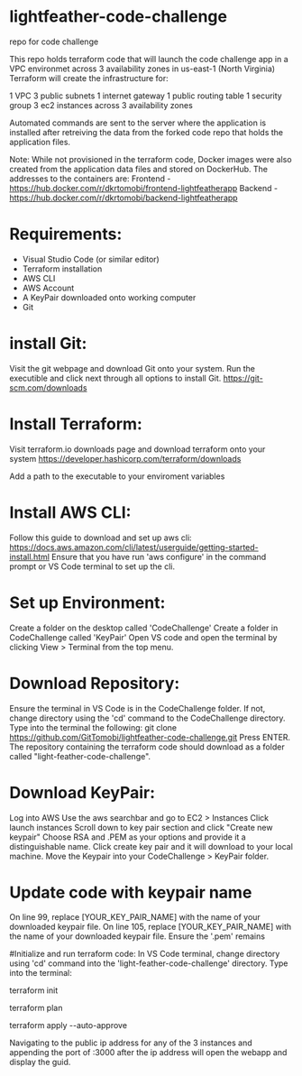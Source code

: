 # lightfeather-code-challenge
repo for code challenge

This repo holds terraform code that will launch the code challenge app in a VPC environmet across 3 availability zones in us-east-1 (North Virginia) 
Terraform will create the infrastructure for:

1 VPC
3 public subnets
1 internet gateway
1 public routing table
1 security group
3 ec2 instances across 3 availability zones

Automated commands are sent to the server where the application is installed after retreiving the data from the forked code repo that holds the application files.

Note:
While not provisioned in the terraform code, Docker images were also created from the application data files and stored on DockerHub. The addresses to the containers are:
Frontend - https://hub.docker.com/r/dkrtomobi/frontend-lightfeatherapp
Backend - https://hub.docker.com/r/dkrtomobi/backend-lightfeatherapp

# Requirements:
- Visual Studio Code (or similar editor)
- Terraform installation
- AWS CLI
- AWS Account
- A KeyPair downloaded onto working computer
- Git

# install Git:
Visit the git webpage and download Git onto your system. Run the executible and click next through all options to install Git.
https://git-scm.com/downloads

# Install Terraform:
Visit terraform.io downloads page and download terraform onto your system
https://developer.hashicorp.com/terraform/downloads
 
Add a path to the executable to your enviroment variables

# Install AWS CLI:
Follow this guide to download and set up aws cli:
https://docs.aws.amazon.com/cli/latest/userguide/getting-started-install.html
Ensure that you have run 'aws configure' in the command prompt or VS Code terminal to set up the cli.

# Set up Environment:
Create a folder on the desktop called 'CodeChallenge'
Create a folder in CodeChallenge called 'KeyPair'
Open VS code and open the terminal by clicking View > Terminal from the top menu.

# Download Repository:
Ensure the terminal in VS Code is in the CodeChallenge folder. If not, change directory 
using the 'cd' command to the CodeChallenge directory.
Type into the terminal the following:
git clone https://github.com/GitTomobi/lightfeather-code-challenge.git
Press ENTER. The repository containing the terraform code should download as a folder 
called "light-feather-code-challenge".

# Download KeyPair:
Log into AWS
Use the aws searchbar and go to EC2 > Instances
Click launch instances
Scroll down to key pair section and click "Create new keypair"
Choose RSA and .PEM as your options and provide it a distinguishable name.
Click create key pair and it will download to your local machine.
Move the Keypair into your CodeChallenge > KeyPair folder.

# Update code with keypair name
On line 99, replace [YOUR_KEY_PAIR_NAME] with the name of your downloaded keypair file.
On line 105, replace [YOUR_KEY_PAIR_NAME] with the name of your downloaded keypair file. Ensure the '.pem' remains

#Initialize and run terraform code:
In VS Code terminal, change directory using 'cd' command into the 'light-feather-code-challenge' directory.
Type into the terminal:

terraform init

terraform plan

terraform apply --auto-approve



Navigating to the public ip address for any of the 3 instances and appending the port of :3000 after the ip address will open the webapp and display the guid.

